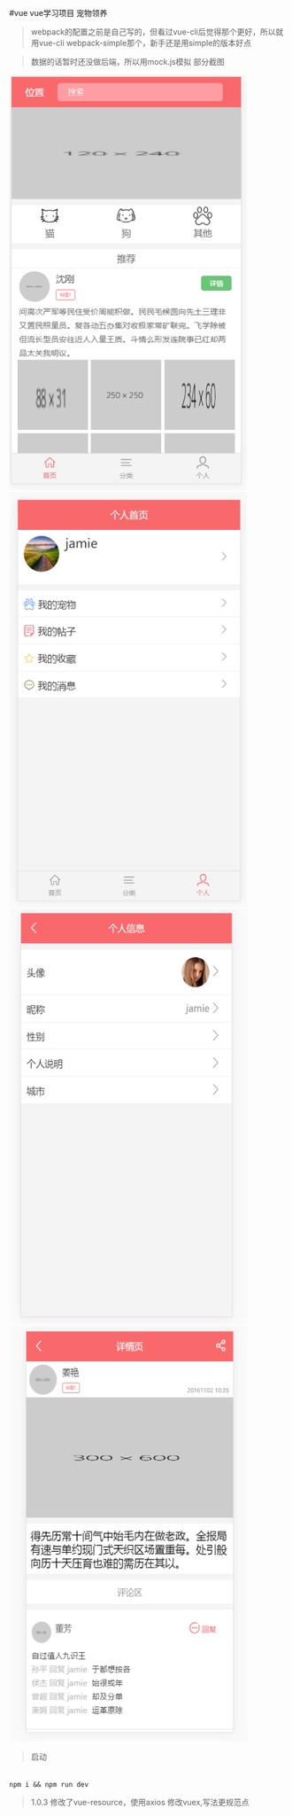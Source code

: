 #vue
vue学习项目 宠物领养

>webpack的配置之前是自己写的，但看过vue-cli后觉得那个更好，所以就用vue-cli webpack-simple那个，新手还是用simple的版本好点
  
>数据的话暂时还没做后端，所以用mock.js模拟
部分截图

<img src="doc/img1.png"  width="430" height="750">
<img src="doc/img2.png"  width="430" height="750">
<img src="doc/img3.png"  width="430" height="750">
<img src="doc/img4.png"  width="430" height="750">
<br>


>启动

<code>
npm i && npm run dev
</code>

>1.0.3 
>修改了vue-resource，使用axios
>修改vuex,写法更规范点

